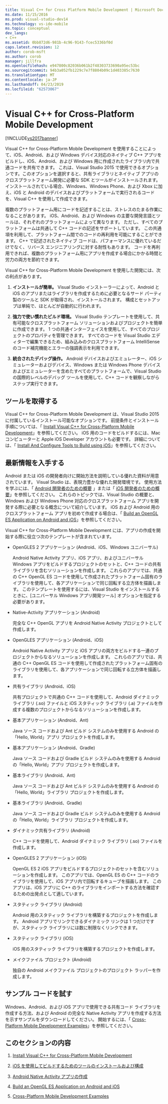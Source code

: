```yaml
---
title: Visual C++ for Cross Platform Mobile Development | Microsoft Docs
ms.date: 11/15/2016
ms.prod: visual-studio-dev14
ms.technology: vs-ide-mobile
ms.topic: conceptual
dev_langs:
- C++
ms.assetid: 0bb872d6-981b-4c96-9143-fcec5336bf0d
caps.latest.revision: 12
author: corob-msft
ms.author: corob
manager: jillfra
ms.openlocfilehash: e947800c82036b061b2f48303733690a95ec53bc
ms.sourcegitcommit: 94b3a052fb1229c7e7f8804b09c1d403385c7630
ms.translationtype: MT
ms.contentlocale: ja-JP
ms.lasthandoff: 04/23/2019
ms.locfileid: "62573067"
---
```

# <a name="visual-c-for-cross-platform-mobile-development"></a>Visual C++ for Cross-Platform Mobile Development
[!INCLUDE[vs2017banner](../includes/vs2017banner.md)]

Visual C++ for Cross-Platform Mobile Development を使用することによって、iOS、Android、および Windows デバイス対応のネイティブ C++ アプリをビルドし、iOS、Android、および Windows 用に作成されたライブラリ内で共通コードを共有できます。 これは、Visual Studio 2015 で使用できるオプションです。このオプションを選択すると、共有ライブラリとネイティブ アプリのクロスプラットフォーム開発に必要な SDK とツールがインストールされます。 インストールされている場合、Windows、Windows Phone、および Xbox に加え、iOS と Android のデバイスおよびプラットフォームで実行されるコードを、Visual C++ を使用して作成できます。  
  
 複数のプラットフォーム用にコードを記述することは、ストレスのたまる作業になることがあります。 iOS、Android、および Windows の主要な開発言語とツールは、それぞれのプラットフォームによって異なります。 ただし、すべてのプラットフォームは共通して C++ コードの記述をサポートしています。 この共通項を利用して、プラットフォーム間でのコードの再利用を可能にすることができます。 C++ で記述されたネイティブ コードは、パフォーマンスに優れているだけでなく、リバース エンジニアリングに対する耐性もあります。 コードを再利用できれば、複数のプラットフォーム用にアプリを作成する場合にかかる時間と労力の両方を節約できます。  
  
 Visual C++ for Cross-Platform Mobile Development を使用した開発には、次の利点があります。  
  
1. **インストールが簡単。** Visual Studio インストーラーによって、Android と iOS のアプリまたはライブラリを作成するために必要となるサード パーティ製のツールと SDK が取得され、インストールされます。 構成とセットアップは単純で、ほとんどが自動的に行われます。  
  
2. **強力で使い慣れたビルド環境。** Visual Studio テンプレートを使用して、共有可能なクロスプラットフォーム ソリューションおよびプロジェクトを簡単に作成できます。 1 つの共通インターフェイスを使用して、すべてのプロジェクトのプロパティを管理できます。 すべてのコードを Visual Studio エディターで編集できるため、組み込みのクロスプラットフォーム IntelliSense のコード補完機能とエラーの強調表示を利用できます。  
  
3. **統合されたデバッグ操作。** Android デバイスおよびエミュレーター、iOS シミュレーターおよびデバイス、Windows または Windows Phone デバイスおよびエミュレーターを含めたすべてのプラットフォームで、Visual Studio の国際的レベルのデバッグ ツールを使用して、C++ コードを観察しながらステップ実行できます。  
  
## <a name="get-the-tools"></a>ツールを取得する  
 Visual C++ for Cross-Platform Mobile Development は、Visual Studio 2015 に付属しているインストール可能なオプションです。 前提条件とインストール手順については、「 [Install Visual C++ for Cross-Platform Mobile Development](../cross-platform/install-visual-cpp-for-cross-platform-mobile-development.md)」を参照してください。 iOS 用のコードをビルドするには、Mac コンピューターと Apple iOS Developer アカウントも必要です。 詳細については、「 [Install And Configure Tools to Build using iOS](../cross-platform/install-and-configure-tools-to-build-using-ios.md)」を参照してください。  
  
## <a name="come-up-to-speed"></a>最新情報を入手する  
 Android または iOS の開発者向けに開始方法を説明している優れた資料が用意されています。 Visual Studio は、表現力豊かな優れた開発環境です。 使用方法を学ぶには、「 [Android 開発者のための概要](https://msdn.microsoft.com/library/windows/apps/dn275875.aspx) 」または「 [iOS 開発者のための概要](https://msdn.microsoft.com/library/windows/apps/xaml/jj657966.aspx)」を参照してください。 これらのトピックでは、Visual Studio の概要と、Windows および Windows Phone 対応のクロスプラットフォーム アプリを開発する際に必要となる概念について紹介しています。 iOS および Android 用のクロスプラットフォーム アプリを初めて作成する場合は、「 [Build an OpenGL ES Application on Android and iOS](../cross-platform/build-an-opengl-es-application-on-android-and-ios.md)」を参照してください。  
  
 Visual C++ for Cross-Platform Mobile Development には、アプリの作成を開始する際に役立つ次のテンプレートが含まれています。  
  
- OpenGLES 2 アプリケーション (Android、iOS、Windows ユニバーサル)  
  
     Android Native Activity アプリ、iOS アプリ、およびユニバーサル Windows アプリをビルドするプロジェクトのセットと、C++ コードの共有ライブラリを含むソリューションを作成します。 これらのアプリでは、共通の C++ OpenGL ES コードを使用して作成されたプラットフォーム固有のライブラリを使用して、各アプリケーションで同じ回転する立方体を描画します。 このテンプレートを使用するには、Visual Studio をインストールするときに、[ユニバーサル Windows アプリ開発ツール] オプションを指定する必要があります。  
  
- Native-Activity アプリケーション (Android)  
  
     完全な C++ OpenGL アプリを Android Native Activity プロジェクトとして作成します。  
  
- OpenGLES アプリケーション (Android、iOS)  
  
     Android Native Activity アプリと iOS アプリの両方をビルドする一連のプロジェクトからなるソリューションを作成します。 これらのアプリでは、共通の C++ OpenGL ES コードを使用して作成されたプラットフォーム固有のライブラリを使用して、各アプリケーションで同じ回転する立方体を描画します。  
  
- 共有ライブラリ (Android、iOS)  
  
     共有プロジェクトで共通の C++ コードを使用して、Android ダイナミック ライブラリ (.so) ファイルと iOS スタティック ライブラリ (.a) ファイルを作成する複数のプロジェクトからなるソリューションを作成します。  
  
- 基本アプリケーション (Android、Ant)  
  
     Java ソース コードおよび Ant ビルド システムのみを使用する Android の「Hello, World」アプリ プロジェクトを作成します。  
  
- 基本アプリケーション (Android、Gradle)  
  
     Java ソース コードおよび Gradle ビルド システムのみを使用する Android の「Hello, World」アプリ プロジェクトを作成します。  
  
- 基本ライブラリ (Android、Ant)  
  
     Java ソース コードおよび Ant ビルド システムのみを使用する Android の「Hello, World」ライブラリ プロジェクトを作成します。  
  
- 基本ライブラリ (Android、Gradle)  
  
     Java ソース コードおよび Gradle ビルド システムのみを使用する Android の「Hello, World」ライブラリ プロジェクトを作成します。  
  
- ダイナミック共有ライブラリ (Android)  
  
     C++ コードを使用して、Android ダイナミック ライブラリ (.so) ファイルを作成します。  
  
- OpenGLES 2 アプリケーション (iOS)  
  
     OpenGL ES 2 iOS アプリをビルドするプロジェクトのセットを含むソリューションを作成します。 このアプリでは、OpenGL ES の C++ コードのライブラリを使用して、iOS アプリ内で回転するキューブを描画します。 このアプリは、iOS アプリに C++ のライブラリをインポートする方法を確認するための出発点として適しています。  
  
- スタティック ライブラリ (Android)  
  
     Android 用のスタティック ライブラリを構築するプロジェクトを作成します。 Android アプリでリンクできるダイナミック リンクは 1 つだけですが、スタティック ライブラリには数に制限なくリンクできます。  
  
- スタティック ライブラリ (iOS)  
  
     iOS 用のスタティック ライブラリを構築するプロジェクトを作成します。  
  
- メイクファイル プロジェクト (Android)  
  
     独自の Android メイクファイル プロジェクトのプロジェクト ラッパーを作成します。  
  
## <a name="try-out-sample-code"></a>サンプル コードを試す  
 Windows、Android、および iOS アプリで使用できる共有コード ライブラリを作成する方法、および Android の完全な Native Activity アプリを作成する方法を示すサンプルをダウンロードしてください。 開始するには、「 [Cross-Platform Mobile Development Examples](../cross-platform/cross-platform-mobile-development-examples.md)」を参照してください。  
  
## <a name="in-this-section"></a>このセクションの内容  
  
1. [Install Visual C++ for Cross-Platform Mobile Development](../cross-platform/install-visual-cpp-for-cross-platform-mobile-development.md)  
  
2. [iOS を使用してビルドするためのツールのインストールおよび構成](../cross-platform/install-and-configure-tools-to-build-using-ios.md)  
  
3. [Android Native Activity アプリの作成](../cross-platform/create-an-android-native-activity-app.md)  
  
4. [Build an OpenGL ES Application on Android and iOS](../cross-platform/build-an-opengl-es-application-on-android-and-ios.md)  
  
5. [Cross-Platform Mobile Development Examples](../cross-platform/cross-platform-mobile-development-examples.md)
